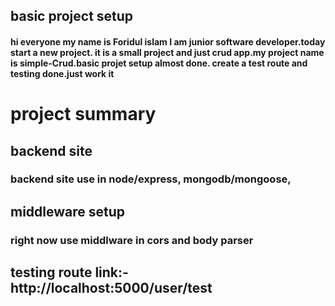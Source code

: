 ## basic project setup 
#### hi everyone my name is Foridul islam I am junior software developer.today start a new project. it is a small project and just crud app.my project name is simple-Crud.basic projet setup almost done. create a test route and testing done.just work it


# project summary 
## backend site 
### backend site use in node/express, mongodb/mongoose,

## middleware setup 
### right now use middlware in cors and body parser 

## testing route link:- http://localhost:5000/user/test 
